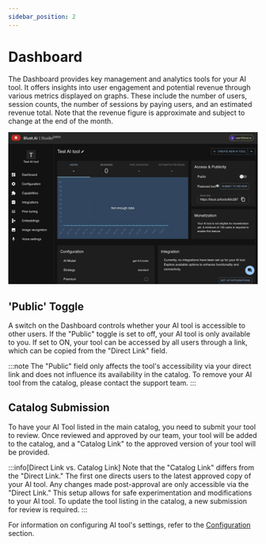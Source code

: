 ```yaml
---
sidebar_position: 2
---
```

# Dashboard

The Dashboard provides key management and analytics tools for your AI tool. It offers insights into user engagement and potential revenue through various metrics displayed on graphs. These include the number of users, session counts, the number of sessions by paying users, and an estimated revenue total. Note that the revenue figure is approximate and subject to change at the end of the month.

![Screenshot 2](./../assets/tool-dashboard.jpg)



## 'Public' Toggle

A switch on the Dashboard controls whether your AI tool is accessible to other users. If the "Public" toggle is set to off, your AI tool is only available to you. If set to ON, your tool can be accessed by all users through a link, which can be copied from the "Direct Link" field.

:::note
The "Public" field only affects the tool's accessibility via your direct link and does not influence its availability in the catalog. To remove your AI tool from the catalog, please contact the support team.
:::

## Catalog Submission

To have your AI Tool listed in the main catalog, you need to submit your tool to review. Once reviewed and approved by our team, your tool will be added to the catalog, and a "Catalog Link" to the approved version of your tool will be provided.


:::info[Direct Link vs. Catalog Link]
Note that the "Catalog Link" differs from the "Direct Link." The first one directs users to the latest approved copy of your AI tool. Any changes made post-approval are only accessible via the "Direct Link." This setup allows for safe experimentation and modifications to your AI tool. To update the tool listing in the catalog, a new submission for review is required.
:::


For information on configuring AI tool's settings, refer to the [Configuration](/docs/creating-ai-tools/configuration/) section.
